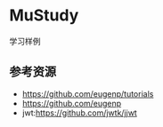 # MuStudy
学习样例

## 参考资源
- https://github.com/eugenp/tutorials 
- https://github.com/eugenp
- jwt:https://github.com/jwtk/jjwt
